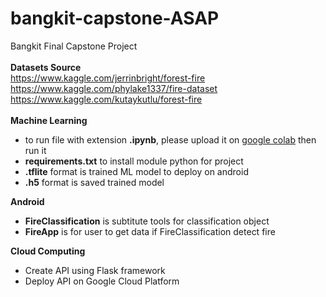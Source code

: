 # bangkit-capstone-ASAP
Bangkit Final Capstone Project<br>
<br><b> Datasets Source </b>
<br>https://www.kaggle.com/jerrinbright/forest-fire
<br>https://www.kaggle.com/phylake1337/fire-dataset
<br>https://www.kaggle.com/kutaykutlu/forest-fire<br>
<br><b>Machine Learning</b>
<ul>
  <li>to run file with extension <b>.ipynb</b>, please upload it on <a href="https://colab.research.google.com/">google colab</a> then run it</li>
  <li><b>requirements.txt</b> to install module python for project</li>
  <li><b>.tflite</b> format is trained ML model to deploy on android</li>
  <li><b>.h5</b> format is saved trained model</li>
</ul>

<b>Android</b>
<ul>
  <li><b>FireClassification</b> is subtitute tools for classification object</li>
  <li><b>FireApp</b> is for user to get data if FireClassification detect fire</li>
</ul>

<b>Cloud Computing</b>
<ul>
  <li>Create API using Flask framework</li>
  <li>Deploy API on Google Cloud Platform</li>
</ul>



